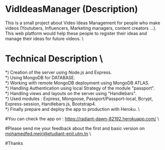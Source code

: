 # VidIdeasManager (Description)

This is a small project about Video Ideas Management for people who make videos (Youtubers, Influencers, Marketing managers, content creators ...). \
This web platform would help these people to register their ideas and manage their ideas for future videos.  \

# Technical Description   \

*) Creation of the server using Node.js and Express. \
*) Using MongoDB for DATABASE. \
*) Working with remote MongoDB deployment using MongoDB ATLAS. \
*) Handling Authentication using local Strategy of the module "passport".  \
*) Handling views and layouts on the server using "Handlebars".  \
*) Used modules : Express, Mongoose, Passport/Passport-local, Bcrypt, Express-session, Handlebars.js, Bootstrap4.  \
*) Finally prepare and deploy the app to production with Heroku. \

#You can check the app on : https://radiant-dawn-82192.herokuapp.com/   \

#Please send me your feedback about the first and basic version on mohamedfed.mejri@etudiant-enit.utm.tn  \

#Thanks
